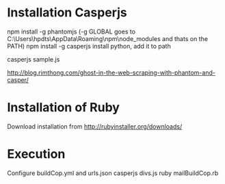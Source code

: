 Installation Casperjs
==============
npm install -g phantomjs 
(-g GLOBAL goes to C:\Users\hpdts\AppData\Roaming\npm\node_modules and thats on the PATH)
npm install -g casperjs
install python, add it to path

casperjs sample.js

http://blog.rimthong.com/ghost-in-the-web-scraping-with-phantom-and-casper/

Installation of Ruby
==============

Download installation from http://rubyinstaller.org/downloads/


Execution
==============
Configure buildCop.yml and urls.json
casperjs divs.js
ruby mailBuildCop.rb


